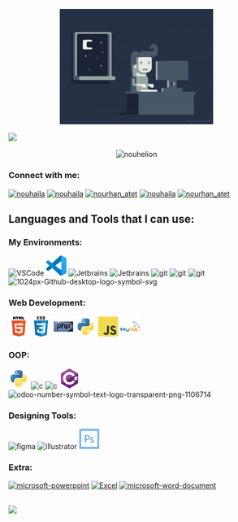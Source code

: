 <!--
**nouhelion/nouhelion** is a ✨ _special_ ✨ repository because its `README.md` (this file) appears on your GitHub profile.
-->
<p align="center">
  <a><img src="https://github.com/nouhelion/nouhelion/blob/main/code.gif" width="60%"></a>
</p>

![](https://komarev.com/ghpvc/?username=your-github-username&color=blueviolet)
<br>
<p align="center"><img src="https://github-profile-trophy.vercel.app/?username=nouhelion&theme=onedark" alt="nouhelion" /></a> </p>

<h3 align="left">Connect with me:</h3>
<p align="left">
<a href="https://www.linkedin.com/in/nouhelion/" target="blank"><img align="center" src="https://raw.githubusercontent.com/rahuldkjain/github-profile-readme-generator/master/src/images/icons/Social/linked-in-alt.svg" alt="nouhaila" height="30" width="40" /></a>
<a href="https://www.figma.com/@nouhaila" target="blank"><img align="center" src="https://cdn.freebiesupply.com/logos/large/2x/figma-1-logo-png-transparent.png" alt="nouhaila" height="30" width="20" /></a>
<a href="https://www.codingame.com/profile/1a69aff187d7a442e18b54e06b148a534837734" target="blank"><img align="center" src="https://iconape.com/wp-content/png_logo_vector/codingame.png" alt="nourhan_atet" height="30" width="30" /></a>
<a href="https://www.hackerrank.com/nouhaila_k007" target="blank"><img align="center" src="https://raw.githubusercontent.com/rahuldkjain/github-profile-readme-generator/master/src/images/icons/Social/hackerrank.svg" alt="nouhaila" height="30" width="40" /></a>
<a href="https://leetcode.com/nouhelion/" target="blank"><img align="center" src="https://raw.githubusercontent.com/rahuldkjain/github-profile-readme-generator/master/src/images/icons/Social/leet-code.svg" alt="nourhan_atet" height="30" width="40" /></a>
</p>
<h2 align="left">Languages and Tools that I can use:</h2>

<h3 align="left">My Environments:</h3>
<p>
<img alt="VSCode" width="40px" height="40px" src="https://upload.wikimedia.org/wikipedia/commons/5/59/Visual_Studio_Icon_2019.svg"/> 
<img alt="visual" width="40px" height="40px" src="https://raw.githubusercontent.com/Mempler/Mempler/master/assets//visual-studio-code.svg"/> 
<img src="https://dwglogo.com/wp-content/uploads/2017/11/IntelliJ_IDEA_logo-1024x1024.png" width="auto" height="40px" alt="Jetbrains" border="0">
<img src="https://1.bp.blogspot.com/-LgTa-xDiknI/X4EflN56boI/AAAAAAAAPuk/24YyKnqiGkwRS9-_9suPKkfsAwO4wHYEgCLcBGAsYHQ/s0/image9.png" width="50px" height="50px" alt="Jetbrains" border="0">
<img src="https://www.docker.com/wp-content/uploads/2022/03/Moby-logo.png" alt="git" width="40" height="40"/> 
<img src="https://www.vectorlogo.zone/logos/git-scm/git-scm-icon.svg" alt="git" width="40" height="40"/> 
<img src="https://cdn-images-1.medium.com/max/1200/1*ti5CnGh_T4Kqy5aCTLJRcg.png" alt="git" width="40" height="40"/> 
<img src="https://i.ibb.co/7KZpZkL/1024px-Github-desktop-logo-symbol-svg.png" height="40" width="40" alt="1024px-Github-desktop-logo-symbol-svg" border="0">
</p>

<h3 align="left">Web Development:</h3>
<p align="left">
<img src="https://raw.githubusercontent.com/devicons/devicon/master/icons/html5/html5-original-wordmark.svg" alt="html5" width="40" height="40"/> 
<img src="https://raw.githubusercontent.com/devicons/devicon/master/icons/css3/css3-original-wordmark.svg" alt="css3" width="40" height="40"/> 
<img src="https://raw.githubusercontent.com/devicons/devicon/master/icons/php/php-original.svg" alt="php" width="40" height="40"/> 
<img src="https://raw.githubusercontent.com/devicons/devicon/master/icons/python/python-original.svg" alt="python" width="40" height="40"/> 
<img src="https://raw.githubusercontent.com/devicons/devicon/master/icons/javascript/javascript-original.svg" alt="javascript" width="40" height="40"/> 
<img src="https://raw.githubusercontent.com/devicons/devicon/master/icons/mysql/mysql-original-wordmark.svg" alt="mysql" width="40" height="40"/> 
</p>

<h3 align="left">OOP:</h3>
<p>
<img src="https://raw.githubusercontent.com/devicons/devicon/master/icons/python/python-original.svg" alt="python" width="40" height="40"/>
<img src="https://upload.wikimedia.org/wikipedia/commons/1/19/C_Logo.png" alt="c" width="35" height="40"/>
<img src="https://www.svgrepo.com/show/303480/c-logo.svg" alt="c" width="40" height="40"/>
<img src="https://raw.githubusercontent.com/devicons/devicon/master/icons/csharp/csharp-original.svg" alt="csharp" width="40" height="40"/> 
<img src="https://cdn.icon-icons.com/icons2/2415/PNG/512/java_original_wordmark_logo_icon_146459.png" alt="odoo-number-symbol-text-logo-transparent-png-1106714" width="auto" height="40" margin-bottom ="-20px" alt="Java">
</p>

<h3>Designing Tools:</h3>
<p>
<img src="https://www.vectorlogo.zone/logos/figma/figma-icon.svg" alt="figma" width="40" height="40"/>
<img src="https://www.vectorlogo.zone/logos/adobe_illustrator/adobe_illustrator-icon.svg" alt="illustrator" width="40" height="40"/> 
<img src="https://raw.githubusercontent.com/devicons/devicon/master/icons/photoshop/photoshop-line.svg" alt="photoshop" width="40" height="40"/>

<h3>Extra:</h3>
<a href="https://www.microsoft.com/en-us?ql=4"><img src="https://i.ibb.co/hWbmstm/pngwing-com.png" alt="microsoft-powerpoint" width="auto" height="40" border="0"></a>
<a href="https://www.microsoft.com/en-us?ql=4"><img src="https://i.ibb.co/P9qktLw/pngwing-com-1.png" width="auto" height="40" alt="Excel" border="0"></a>
<a href="https://www.microsoft.com/en-us?ql=4"><img src="https://i.ibb.co/1vHDj4d/pngwing-com-2.png" width="auto" height="40" alt="microsoft-word-document" border="0"></a>
<br>
&nbsp;
&nbsp;

<p align="left">
<a href="https://github.com/nouhelion">
<img height="180em" src="https://github-readme-stats-eight-theta.vercel.app/api/top-langs/?username=nouhelion&layout=compact&langs_count=12&theme=midnight-purple"/>
</a>
</p>
